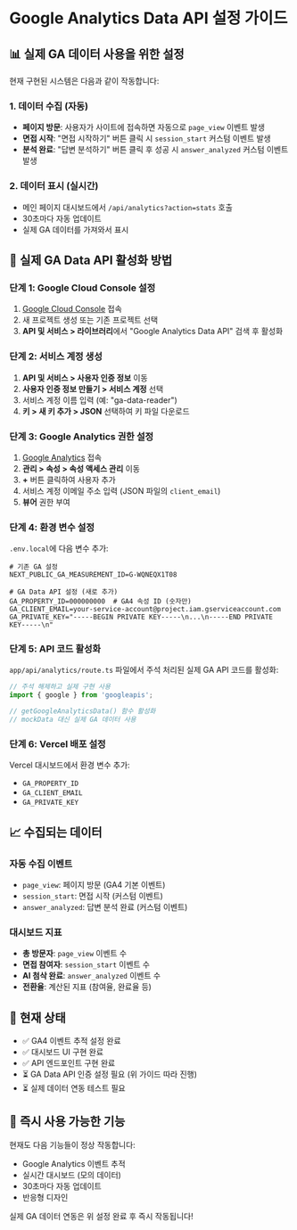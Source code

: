# Google Analytics Data API 설정 가이드

## 📊 실제 GA 데이터 사용을 위한 설정

현재 구현된 시스템은 다음과 같이 작동합니다:

### 1. 데이터 수집 (자동)
- **페이지 방문**: 사용자가 사이트에 접속하면 자동으로 `page_view` 이벤트 발생
- **면접 시작**: "면접 시작하기" 버튼 클릭 시 `session_start` 커스텀 이벤트 발생  
- **분석 완료**: "답변 분석하기" 버튼 클릭 후 성공 시 `answer_analyzed` 커스텀 이벤트 발생

### 2. 데이터 표시 (실시간)
- 메인 페이지 대시보드에서 `/api/analytics?action=stats` 호출
- 30초마다 자동 업데이트
- 실제 GA 데이터를 가져와서 표시

## 🔧 실제 GA Data API 활성화 방법

### 단계 1: Google Cloud Console 설정

1. [Google Cloud Console](https://console.cloud.google.com/) 접속
2. 새 프로젝트 생성 또는 기존 프로젝트 선택
3. **API 및 서비스 > 라이브러리**에서 "Google Analytics Data API" 검색 후 활성화

### 단계 2: 서비스 계정 생성

1. **API 및 서비스 > 사용자 인증 정보** 이동
2. **사용자 인증 정보 만들기 > 서비스 계정** 선택
3. 서비스 계정 이름 입력 (예: "ga-data-reader")
4. **키 > 새 키 추가 > JSON** 선택하여 키 파일 다운로드

### 단계 3: Google Analytics 권한 설정

1. [Google Analytics](https://analytics.google.com/) 접속
2. **관리 > 속성 > 속성 액세스 관리** 이동
3. **+** 버튼 클릭하여 사용자 추가
4. 서비스 계정 이메일 주소 입력 (JSON 파일의 `client_email`)
5. **뷰어** 권한 부여

### 단계 4: 환경 변수 설정

`.env.local`에 다음 변수 추가:

```env
# 기존 GA 설정
NEXT_PUBLIC_GA_MEASUREMENT_ID=G-WQNEQX1T08

# GA Data API 설정 (새로 추가)
GA_PROPERTY_ID=000000000  # GA4 속성 ID (숫자만)
GA_CLIENT_EMAIL=your-service-account@project.iam.gserviceaccount.com
GA_PRIVATE_KEY="-----BEGIN PRIVATE KEY-----\n...\n-----END PRIVATE KEY-----\n"
```

### 단계 5: API 코드 활성화

`app/api/analytics/route.ts` 파일에서 주석 처리된 실제 GA API 코드를 활성화:

```typescript
// 주석 해제하고 실제 구현 사용
import { google } from 'googleapis';

// getGoogleAnalyticsData() 함수 활성화
// mockData 대신 실제 GA 데이터 사용
```

### 단계 6: Vercel 배포 설정

Vercel 대시보드에서 환경 변수 추가:
- `GA_PROPERTY_ID`
- `GA_CLIENT_EMAIL`  
- `GA_PRIVATE_KEY`

## 📈 수집되는 데이터

### 자동 수집 이벤트
- `page_view`: 페이지 방문 (GA4 기본 이벤트)
- `session_start`: 면접 시작 (커스텀 이벤트)
- `answer_analyzed`: 답변 분석 완료 (커스텀 이벤트)

### 대시보드 지표
- **총 방문자**: `page_view` 이벤트 수
- **면접 참여자**: `session_start` 이벤트 수
- **AI 첨삭 완료**: `answer_analyzed` 이벤트 수
- **전환율**: 계산된 지표 (참여율, 완료율 등)

## 🔄 현재 상태

- ✅ GA4 이벤트 추적 설정 완료
- ✅ 대시보드 UI 구현 완료
- ✅ API 엔드포인트 구현 완료
- ⏳ GA Data API 인증 설정 필요 (위 가이드 따라 진행)
- ⏳ 실제 데이터 연동 테스트 필요

## 🚀 즉시 사용 가능한 기능

현재도 다음 기능들이 정상 작동합니다:
- Google Analytics 이벤트 추적
- 실시간 대시보드 (모의 데이터)
- 30초마다 자동 업데이트
- 반응형 디자인

실제 GA 데이터 연동은 위 설정 완료 후 즉시 작동됩니다!